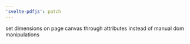 ```yaml
---
'svelte-pdfjs': patch
---
```


set dimensions on page canvas through attributes instead of manual dom manipulations

